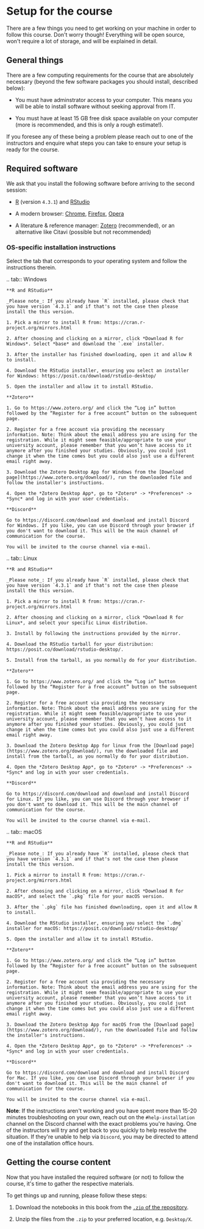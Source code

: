 # Setup for the course

There are a few things you need to get working on your machine in order to follow this course. Don't worry though! Everything will be open source, won't require a lot of storage, and will be explained in detail.


## General things

There are a few computing requirements for the course that are absolutely necessary (beyond the few software packages you should install, described below):

- You must have adminstrator access to your computer. This means you will be able to install software without seeking approval from IT.

- You must have at least 15 GB free disk space available on your computer (more is recommended, and this is only a rough estimate!).

If you foresee any of these being a problem please reach out to one of the instructors and enquire what steps you can take to ensure your setup is ready for the course.

## Required software

We ask that you install the following software before arriving to the second session:

- [R](https://www.r-project.org/) (version `4.3.1`) and [RStudio](https://posit.co/download/rstudio-desktop/)

- A modern browser: [Chrome](https://www.google.com/chrome/index.html), [Firefox](https://www.mozilla.org/en-GB/firefox/), [Opera](https://www.opera.com/)

- A literature & reference manager: [Zotero](https://www.zotero.org/) (recommended), or an alternative like  Citavi (possible but not recommended)

### OS-specific installation instructions

Select the tab that corresponds to your operating system and follow the instructions therein.

.. tab:: Windows

    **R and RStudio**

    _Please note_: If you already have `R` installed, please check that you have version `4.3.1` and if that's not the case then please install the this version.

    1. Pick a mirror to install R from: https://cran.r-project.org/mirrors.html

    2. After choosing and clicking on a mirror, click *Download R for Windows*. Select *base* and download the `.exe` installer.

    3. After the installer has finished downloading, open it and allow R to install.

    4. Download the RStudio installer, ensuring you select an installer for Windows: https://posit.co/download/rstudio-desktop/

    5. Open the installer and allow it to install RStudio.

    **Zotero**

    1. Go to https://www.zotero.org/ and click the “Log in” button followed by the “Register for a free account” button on the subsequent page.

    2. Register for a free account via providing the necessary information. Note: Think about the email address you are using for the registration. While it might seem feasible/appropriate to use your university account, please remember that you won’t have access to it anymore after you finished your studies. Obviously, you could just change it when the time comes but you could also just use a different email right away.

    3. Download the Zotero Desktop App for Windows from the [Download page](https://www.zotero.org/download/), run the downloaded file and follow the installer's instructions.

    4. Open the *Zotero Desktop App*, go to *Zotero* -> *Preferences* -> *Sync* and log in with your user credentials.

    **Discord**

    Go to https://discord.com/download and download and install Discord for Windows. If you like, you can use Discord through your browser if you don't want to download it. This will be the main channel of communication for the course.

    You will be invited to the course channel via e-mail.

.. tab:: Linux

    **R and RStudio**

    _Please note_: If you already have `R` installed, please check that you have version `4.3.1` and if that's not the case then please install the this version.

    1. Pick a mirror to install R from: https://cran.r-project.org/mirrors.html

    2. After choosing and clicking on a mirror, click *Download R for Linux*, and select your specific Linux distribution.

    3. Install by following the instructions provided by the mirror.

    4. Download the RStudio tarball for your distribution: https://posit.co/download/rstudio-desktop/.

    5. Install from the tarball, as you normally do for your distribution.

    **Zotero**

    1. Go to https://www.zotero.org/ and click the “Log in” button followed by the “Register for a free account” button on the subsequent page.

    2. Register for a free account via providing the necessary information. Note: Think about the email address you are using for the registration. While it might seem feasible/appropriate to use your university account, please remember that you won’t have access to it anymore after you finished your studies. Obviously, you could just change it when the time comes but you could also just use a different email right away.

    3. Download the Zotero Desktop App for linux from the [Download page](https://www.zotero.org/download/), run the downloaded file and install from the tarball, as you normally do for your distribution.

    4. Open the *Zotero Desktop App*, go to *Zotero* -> *Preferences* -> *Sync* and log in with your user credentials.

    **Discord**

    Go to https://discord.com/download and download and install Discord for Linux. If you like, you can use Discord through your browser if you don't want to download it. This will be the main channel of communication for the course.

    You will be invited to the course channel via e-mail.

.. tab:: macOS

    **R and RStudio**

    _Please note_: If you already have `R` installed, please check that you have version `4.3.1` and if that's not the case then please install the this version.

    1. Pick a mirror to install R from: https://cran.r-project.org/mirrors.html

    2. After choosing and clicking on a mirror, click *Download R for macOS*, and select the `.pkg` file for your macOS version.

    3. After the `.pkg` file has finished downloading, open it and allow R to install.

    4. Download the RStudio installer, ensuring you select the `.dmg` installer for macOS: https://posit.co/download/rstudio-desktop/

    5. Open the installer and allow it to install RStudio.

    **Zotero**

    1. Go to https://www.zotero.org/ and click the “Log in” button followed by the “Register for a free account” button on the subsequent page.

    2. Register for a free account via providing the necessary information. Note: Think about the email address you are using for the registration. While it might seem feasible/appropriate to use your university account, please remember that you won’t have access to it anymore after you finished your studies. Obviously, you could just change it when the time comes but you could also just use a different email right away.

    3. Download the Zotero Desktop App for macOS from the [Download page](https://www.zotero.org/download/), run the downloaded file and follow the installer's instructions.

    4. Open the *Zotero Desktop App*, go to *Zotero* -> *Preferences* -> *Sync* and log in with your user credentials.

    **Discord**

    Go to https://discord.com/download and download and install Discord for Mac. If you like, you can use Discord through your browser if you don't want to download it. This will be the main channel of communication for the course.

    You will be invited to the course channel via e-mail.

**Note**: If the instructions aren't working and you have spent more than 15-20 minutes troubleshooting on your own, reach out on the `#help-installation` channel on the Discord channel with the exact problems you're having.
One of the instructors will try and get back to you quickly to help resolve the situation.
If they're unable to help via `Discord`, you may be directed to attend one of the installation office hours.

## Getting the course content

Now that you have installed the required software (or not) to follow the course, it's time to gather the respective materials.

To get things up and running, please follow these steps:

1. Download the notebooks in this book from the [`.zip` of the repository](https://github.com/JackEdTaylor/expra-wise23/archive/refs/heads/master.zip).

2. Unzip the files from the `.zip` to your preferred location, e.g. `Desktop/X`.
